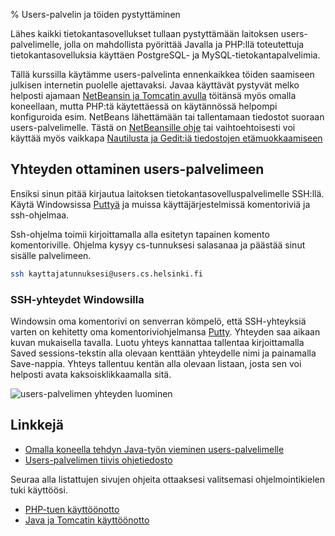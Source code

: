 % Users-palvelin ja töiden pystyttäminen
<!-- order: 7 -->
<!-- tags: viikko1 -->

Lähes kaikki tietokantasovellukset tullaan pystyttämään laitoksen
users-palvelimelle, jolla on mahdollista pyörittää Javalla ja PHP:llä toteutettuja tietokantasovelluksia
käyttäen PostgreSQL- ja MySQL-tietokantapalvelimia.

Tällä kurssilla käytämme users-palvelinta ennenkaikkea 
töiden saamiseen julkisen internetin puolelle ajettavaksi.
Javaa käyttävät pystyvät melko helposti ajamaan [NetBeansin ja Tomcatin avulla](../netbeans/java.html)
töitänsä myös omalla koneellaan, mutta 
PHP:tä käytettäessä on käytännössä helpompi konfiguroida 
esim. NetBeans lähettämään tai tallentamaan tiedostot suoraan users-palvelimelle.
Tästä on [NetBeansille ohje](../netbeans/php.html) tai vaihtoehtoisesti voi käyttää
myös vaikkapa [Nautilusta ja Gedit:iä tiedostojen etämuokkaamiseen](../etamuokkaus.html)

## Yhteyden ottaminen users-palvelimeen

[putty]: http://www.chiark.greenend.org.uk/~sgtatham/putty/download.html

Ensiksi sinun pitää kirjautua laitoksen tietokantasovelluspalvelimelle 
SSH:llä. Käytä Windowsissa [Puttyä][putty] ja muissa käyttäjärjestelmissä komentoriviä ja ssh-ohjelmaa.

Ssh-ohjelma toimii kirjoittamalla alla esitetyn tapainen komento komentoriville.
Ohjelma kysyy cs-tunnuksesi salasanaa ja päästää sinut sisälle palvelimeen.

~~~~bash
ssh kayttajatunnuksesi@users.cs.helsinki.fi
~~~~

### SSH-yhteydet Windowsilla

Windowsin oma komentorivi on senverran kömpelö, että SSH-yhteyksiä varten on 
kehitetty oma komentoriviohjelmansa [Putty][putty].
Yhteyden saa aikaan kuvan mukaisella tavalla. 
Luotu yhteys kannattaa tallentaa
kirjoittamalla Saved sessions-tekstin alla olevaan kenttään yhteydelle nimi
ja painamalla Save-nappia. Yhteys tallentuu kentän alla olevaan listaan,
josta sen voi helposti avata kaksoisklikkaamalla sitä.

![users-palvelimen yhteyden luominen]({{myimgdir}}putty.png)

## Linkkejä

* [Omalla koneella tehdyn Java-työn vieminen users-palvelimelle]({{rootdir}}koodaaminen/java/java-war-paketit.html)
* [Users-palvelimen tiivis ohjetiedosto](http://users.cs.helsinki.fi/README.users.cs.helsinki.fi.txt)

<next>
Seuraa alla listattujen sivujen ohjeita ottaaksesi valitsemasi ohjelmointikielen tuki käyttöösi.

* [PHP-tuen käyttöönotto](php.html)
* [Java ja Tomcatin käyttöönotto](java.html)

</next>
